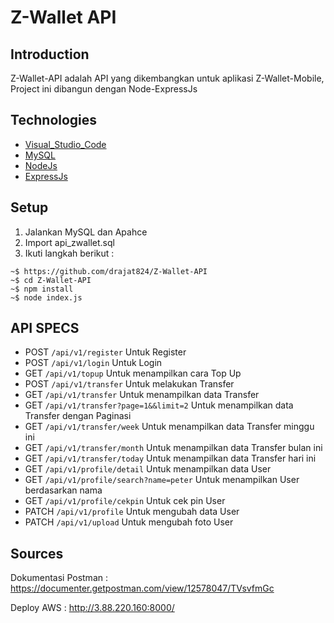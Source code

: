 # Z-Wallet API

## Introduction 

Z-Wallet-API adalah API yang dikembangkan untuk aplikasi Z-Wallet-Mobile, Project ini dibangun dengan Node-ExpressJs


## Technologies

- [Visual_Studio_Code](https://code.visualstudio.com/)
- [MySQL](https://www.mysql.com/)
- [NodeJs](https://nodejs.org/)
- [ExpressJs](https://expressjs.com/)



## Setup

1. Jalankan MySQL dan Apahce
2. Import api_zwallet.sql
3. Ikuti langkah berikut :
```
~$ https://github.com/drajat824/Z-Wallet-API
~$ cd Z-Wallet-API
~$ npm install
~$ node index.js
```

## API SPECS

- POST `/api/v1/register` Untuk Register
- POST `/api/v1/login` Untuk Login
- GET `/api/v1/topup` Untuk menampilkan cara Top Up
- POST `/api/v1/transfer` Untuk melakukan Transfer
- GET `/api/v1/transfer` Untuk menampilkan data Transfer
- GET `/api/v1/transfer?page=1&&limit=2` Untuk menampilkan data Transfer dengan Paginasi
- GET `/api/v1/transfer/week` Untuk menampilkan data Transfer minggu ini
- GET `/api/v1/transfer/month` Untuk menampilkan data Transfer bulan ini
- GET `/api/v1/transfer/today` Untuk menampilkan data Transfer hari ini
- GET `/api/v1/profile/detail` Untuk menampilkan data User
- GET `/api/v1/profile/search?name=peter` Untuk menampilkan User berdasarkan nama
- GET `/api/v1/profile/cekpin` Untuk cek pin User
- PATCH `/api/v1/profile` Untuk mengubah data User
- PATCH `/api/v1/upload` Untuk mengubah foto User

## Sources

Dokumentasi Postman : https://documenter.getpostman.com/view/12578047/TVsvfmGc

Deploy AWS : http://3.88.220.160:8000/
